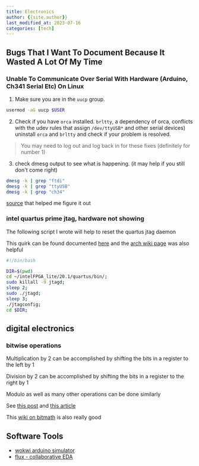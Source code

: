```yaml
---
title: Electronics
author: {{site.author}}
last_modified_at: 2023-07-16
categories: [tech]
---
```

<!--
This is where I try to store all the information that I frequently forget or need a refresher on.

## connectors

crimp connectors often have a lip that can be pressed in order to remove the wires from the connector.

some common connectors are:

- jst
- dupont
- molex

[This video](https://www.youtube.com/watch?v=GZOh1NzqzzU) is a very thorough explanation of how to crimp many types of connectors.

-->
## Bugs That I Want To Document Because It Wasted A Lot Of My Time

### Unable To Communicate Over Serial With Hardware (Arduino, Ch341 Serial Etc) On Linux

1. Make sure you are in the ``uucp`` group.

  ```bash
  usermod -aG uucp $USER
  ```

2. Check if you have ``orca`` installed. ``brltty``, a dependency of orca, conflicts with the udev rules that assign ``/dev/ttyUSB*`` and other serial devices) uninstall ``orca`` and ``brltty`` and check if your problem is resolved.

  > You may need to log out and log back in for these fixes (definitely for number 1)

3. check dmesg output to see what is happening. (it may help if you still don't come right)

  ```bash
  dmesg -k | grep "ftdi"
  dmesg -k | grep "ttyUSB"
  dmesg -k | grep "ch34"
  ```

[source](https://www.ftdichip.com/Support/Documents/TechnicalNotes/TN_102_Customising_FTDI_VID_PID_In_Linux(FT_000081).pdf) that helped me figure it out

### intel quartus prime jtag, hardware not showing

The following script I wrote will help to reset the quartus jtag daemon

This quirk can be found documented [here](https://ecen3350.rocks/static/usb-blaster.pdf) and the [arch wiki page](https://wiki.archlinux.org/title/Intel_Quartus_Prime#Error_when_scanning_hardware_-_Server_error) was also helpful

```bash
#!/bin/bash

DIR=$(pwd)
cd ~/intelFPGA_lite/20.1/quartus/bin/;
sudo killall -9 jtagd;
sleep 2;
sudo ./jtagd;
sleep 3;
./jtagconfig;
cd $DIR;
```

## digital electronics

### bitwise operations

Multiplication by 2 can be accomplished by shifting the bits in a register to the left by 1

Division by 2 can be accomplished by shifting the bits in a register to the right by 1

Modulo as well as many other operations can be done similarly

See [this post](https://mastodon.social/@elbosso/106767096728015399) and [this article](https://graphics.stanford.edu/~seander/bithacks.html)

This [wiki on bitmath](https://bisqwit.iki.fi/story/howto/bitmath/) is also really good

## Software Tools

- [wokwi arduino simulator](https://wokwi.com/)
- [flux - collaborative EDA](https://www.flux.ai/p)
